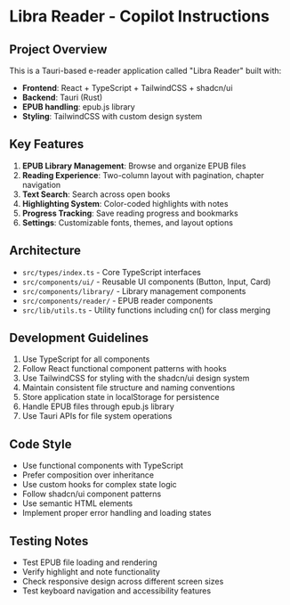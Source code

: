 # Libra Reader - Copilot Instructions

<!-- Use this file to provide workspace-specific custom instructions to Copilot. For more details, visit https://code.visualstudio.com/docs/copilot/copilot-customization#_use-a-githubcopilotinstructionsmd-file -->

## Project Overview
This is a Tauri-based e-reader application called "Libra Reader" built with:
- **Frontend**: React + TypeScript + TailwindCSS + shadcn/ui
- **Backend**: Tauri (Rust)
- **EPUB handling**: epub.js library
- **Styling**: TailwindCSS with custom design system

## Key Features
1. **EPUB Library Management**: Browse and organize EPUB files
2. **Reading Experience**: Two-column layout with pagination, chapter navigation
3. **Text Search**: Search across open books
4. **Highlighting System**: Color-coded highlights with notes
5. **Progress Tracking**: Save reading progress and bookmarks
6. **Settings**: Customizable fonts, themes, and layout options

## Architecture
- `src/types/index.ts` - Core TypeScript interfaces
- `src/components/ui/` - Reusable UI components (Button, Input, Card)
- `src/components/library/` - Library management components
- `src/components/reader/` - EPUB reader components
- `src/lib/utils.ts` - Utility functions including cn() for class merging

## Development Guidelines
1. Use TypeScript for all components
2. Follow React functional component patterns with hooks
3. Use TailwindCSS for styling with the shadcn/ui design system
4. Maintain consistent file structure and naming conventions
5. Store application state in localStorage for persistence
6. Handle EPUB files through epub.js library
7. Use Tauri APIs for file system operations

## Code Style
- Use functional components with TypeScript
- Prefer composition over inheritance
- Use custom hooks for complex state logic
- Follow shadcn/ui component patterns
- Use semantic HTML elements
- Implement proper error handling and loading states

## Testing Notes
- Test EPUB file loading and rendering
- Verify highlight and note functionality
- Check responsive design across different screen sizes
- Test keyboard navigation and accessibility features
